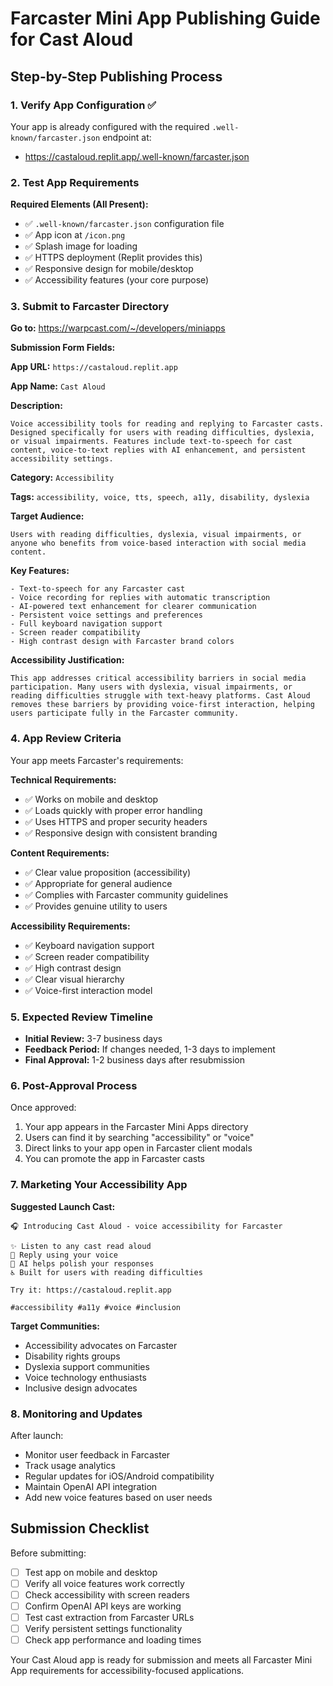 # Farcaster Mini App Publishing Guide for Cast Aloud

## Step-by-Step Publishing Process

### 1. Verify App Configuration ✅
Your app is already configured with the required `.well-known/farcaster.json` endpoint at:
- https://castaloud.replit.app/.well-known/farcaster.json

### 2. Test App Requirements

**Required Elements (All Present):**
- ✅ `.well-known/farcaster.json` configuration file
- ✅ App icon at `/icon.png`
- ✅ Splash image for loading
- ✅ HTTPS deployment (Replit provides this)
- ✅ Responsive design for mobile/desktop
- ✅ Accessibility features (your core purpose)

### 3. Submit to Farcaster Directory

**Go to:** https://warpcast.com/~/developers/miniapps

**Submission Form Fields:**

**App URL:** `https://castaloud.replit.app`

**App Name:** `Cast Aloud`

**Description:**
```
Voice accessibility tools for reading and replying to Farcaster casts. Designed specifically for users with reading difficulties, dyslexia, or visual impairments. Features include text-to-speech for cast content, voice-to-text replies with AI enhancement, and persistent accessibility settings.
```

**Category:** `Accessibility`

**Tags:** `accessibility, voice, tts, speech, a11y, disability, dyslexia`

**Target Audience:**
```
Users with reading difficulties, dyslexia, visual impairments, or anyone who benefits from voice-based interaction with social media content.
```

**Key Features:**
```
- Text-to-speech for any Farcaster cast
- Voice recording for replies with automatic transcription
- AI-powered text enhancement for clearer communication
- Persistent voice settings and preferences
- Full keyboard navigation support
- Screen reader compatibility
- High contrast design with Farcaster brand colors
```

**Accessibility Justification:**
```
This app addresses critical accessibility barriers in social media participation. Many users with dyslexia, visual impairments, or reading difficulties struggle with text-heavy platforms. Cast Aloud removes these barriers by providing voice-first interaction, helping users participate fully in the Farcaster community.
```

### 4. App Review Criteria

Your app meets Farcaster's requirements:

**Technical Requirements:**
- ✅ Works on mobile and desktop
- ✅ Loads quickly with proper error handling
- ✅ Uses HTTPS and proper security headers
- ✅ Responsive design with consistent branding

**Content Requirements:**
- ✅ Clear value proposition (accessibility)
- ✅ Appropriate for general audience
- ✅ Complies with Farcaster community guidelines
- ✅ Provides genuine utility to users

**Accessibility Requirements:**
- ✅ Keyboard navigation support
- ✅ Screen reader compatibility
- ✅ High contrast design
- ✅ Clear visual hierarchy
- ✅ Voice-first interaction model

### 5. Expected Review Timeline

- **Initial Review:** 3-7 business days
- **Feedback Period:** If changes needed, 1-3 days to implement
- **Final Approval:** 1-2 business days after resubmission

### 6. Post-Approval Process

Once approved:
1. Your app appears in the Farcaster Mini Apps directory
2. Users can find it by searching "accessibility" or "voice"
3. Direct links to your app open in Farcaster client modals
4. You can promote the app in Farcaster casts

### 7. Marketing Your Accessibility App

**Suggested Launch Cast:**
```
🎧 Introducing Cast Aloud - voice accessibility for Farcaster

✨ Listen to any cast read aloud
🎤 Reply using your voice
🤖 AI helps polish your responses
♿ Built for users with reading difficulties

Try it: https://castaloud.replit.app

#accessibility #a11y #voice #inclusion
```

**Target Communities:**
- Accessibility advocates on Farcaster
- Disability rights groups
- Dyslexia support communities
- Voice technology enthusiasts
- Inclusive design advocates

### 8. Monitoring and Updates

After launch:
- Monitor user feedback in Farcaster
- Track usage analytics
- Regular updates for iOS/Android compatibility
- Maintain OpenAI API integration
- Add new voice features based on user needs

## Submission Checklist

Before submitting:
- [ ] Test app on mobile and desktop
- [ ] Verify all voice features work correctly
- [ ] Check accessibility with screen readers
- [ ] Confirm OpenAI API keys are working
- [ ] Test cast extraction from Farcaster URLs
- [ ] Verify persistent settings functionality
- [ ] Check app performance and loading times

Your Cast Aloud app is ready for submission and meets all Farcaster Mini App requirements for accessibility-focused applications.